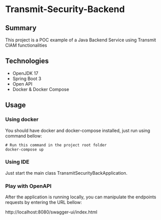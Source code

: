 # Transmit-Security-Backend

## Summary

This project is a POC example of a Java Backend Service using Transmit CIAM functionalities


## Technologies

- OpenJDK 17
- Spring Boot 3
- Open API
- Docker & Docker Compose


## Usage


### Using docker

You should have docker and docker-compose installed, just run using command bellow:

```shell
# Run this command in the project root folder
docker-compose up
```

### Using IDE

Just start the main class TransmitSecurityBackApplication.


### Play with OpenAPI

After the application is running locally, you can manipulate the endpoints
requests by entering the URL bellow:

http://localhost:8080/swagger-ui/index.html
